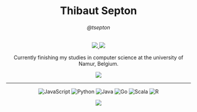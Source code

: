 <h1 align="center">Thibaut Septon</h1>
<h6 align="center">@tsepton</h6>

<p align="center" > 
  <a href="mailto:tsepton@gmail.com">
    <img src="https://img.shields.io/badge/-Gmail-d14836?style=flat-square&logo=Gmail&logoColor=white&link=mailto:tsepton@gmail.com" />
  </a>
  <a href="https://www.linkedin.com/in/thibaut-septon-b425041a2/">
    <img src="https://img.shields.io/badge/-LinkedIn-blue?style=flat-square&logo=Linkedin&logoColor=white&link=https://www.linkedin.com/in/thibaut-septon-b425041a2/" />
  </a>
  <p align="center">
    Currently finishing my studies in computer science at the university of Namur, Belgium. 
  </p>
</p>
<p align="center">
  <a href="https://github.com/tsepton">
    <img src="https://github-readme-stats.vercel.app/api?username=tsepton&show_icons=true&hide=prs&count_private=true&theme=radical" />
  </a>
</p>

--------

<p align="center">
  <img alt="JavaScript" src="https://img.shields.io/badge/javascript%20-%23323330.svg?&style=for-the-badge&logo=javascript&logoColor=%23F7DF1E"/>  
  <img alt="Python" src="https://img.shields.io/badge/python%20-%2314354C.svg?&style=for-the-badge&logo=python&logoColor=white"/>
  <img alt="Java" src="https://img.shields.io/badge/java-%23ED8B00.svg?&style=for-the-badge&logo=java&logoColor=white"/>
  <img alt="Go" src="https://img.shields.io/badge/go-%2300ADD8.svg?&style=for-the-badge&logo=go&logoColor=white"/>
  <img alt="Scala" src="https://img.shields.io/badge/scala-%23DC322F.svg?&style=for-the-badge&logo=scala&logoColor=white"/>
  <img alt="R" src="https://img.shields.io/badge/r-%23276DC3.svg?&style=for-the-badge&logo=r&logoColor=white"/>
</p>

<p align="center" > 
  <a href="https://github.com/tsepton">
    <img src="https://github-readme-stats.vercel.app/api/top-langs/?username=tsepton&count_private=true&theme=radical&layout=compact&hide=Jupyter Notebook,batchfile" />
  </a>
</p>
